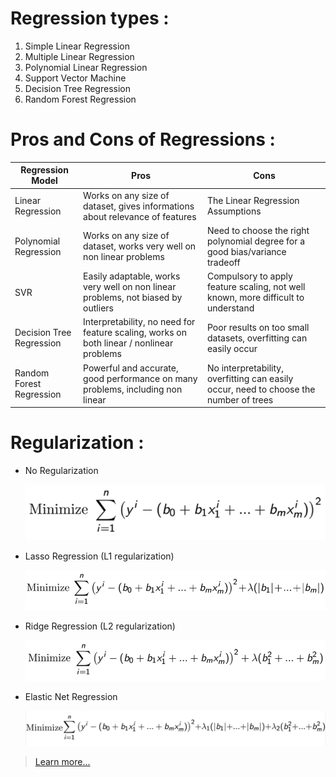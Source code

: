 # Regression types : 

1. Simple Linear Regression
2. Multiple Linear Regression
3. Polynomial Linear Regression
4. Support Vector Machine
5. Decision Tree Regression
6. Random Forest Regression
	
# Pros and Cons of Regressions : 

| Regression Model | Pros | Cons |
|---|---|---|
Linear Regression | Works on any size of dataset, gives informations about relevance of features | The Linear Regression Assumptions |
Polynomial Regression | Works on any size of dataset, works very well on non linear problems | Need to choose the right polynomial degree for a good bias/variance tradeoff |
SVR | Easily adaptable, works very well on non linear problems, not biased by outliers | Compulsory to apply feature scaling, not well known, more difficult to understand |
Decision Tree Regression | Interpretability, no need for feature scaling, works on both linear / nonlinear problems | Poor results on too small datasets, overfitting can easily occur |
Random Forest Regression | Powerful and accurate, good performance on many problems, including non linear | No interpretability, overfitting can easily occur, need to choose the number of trees |

# Regularization :

- No Regularization

	![No Regularization](./assets/no_regularization.png "No Regularization formula")
	
- Lasso Regression (L1 regularization)

	![Lasso Regression (L1 regularization)](./assets/lasso_regression.png "Lasso Regression (L1 regularization)")
	
- Ridge Regression  (L2 regularization)

	![Ridge Regression  (L2 regularization)](./assets/ridge_regression.png "Ridge Regression  (L2 regularization) formula")
	
- Elastic Net Regression

	![Elastic Net Regression](./assets/elastic_net_regression.png "Elastic Net Regression formula")
	
> [Learn more...](https://www.datacamp.com/community/tutorials/tutorial-ridge-lasso-elastic-net)